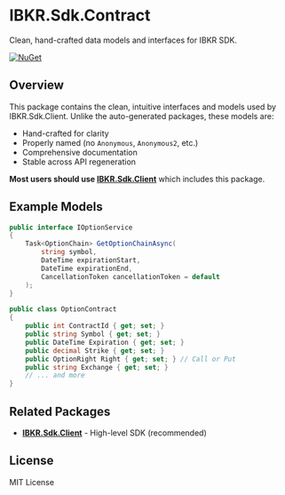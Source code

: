 # IBKR.Sdk.Contract

Clean, hand-crafted data models and interfaces for IBKR SDK.

[![NuGet](https://img.shields.io/nuget/v/IBKR.Sdk.Contract.svg)](https://www.nuget.org/packages/IBKR.Sdk.Contract/)

## Overview

This package contains the clean, intuitive interfaces and models used by IBKR.Sdk.Client. Unlike the auto-generated packages, these models are:

- Hand-crafted for clarity
- Properly named (no `Anonymous`, `Anonymous2`, etc.)
- Comprehensive documentation
- Stable across API regeneration

**Most users should use [IBKR.Sdk.Client](https://www.nuget.org/packages/IBKR.Sdk.Client/)** which includes this package.

## Example Models

```csharp
public interface IOptionService
{
    Task<OptionChain> GetOptionChainAsync(
        string symbol,
        DateTime expirationStart,
        DateTime expirationEnd,
        CancellationToken cancellationToken = default
    );
}

public class OptionContract
{
    public int ContractId { get; set; }
    public string Symbol { get; set; }
    public DateTime Expiration { get; set; }
    public decimal Strike { get; set; }
    public OptionRight Right { get; set; } // Call or Put
    public string Exchange { get; set; }
    // ... and more
}
```

## Related Packages

- **[IBKR.Sdk.Client](https://www.nuget.org/packages/IBKR.Sdk.Client/)** - High-level SDK (recommended)

## License

MIT License
